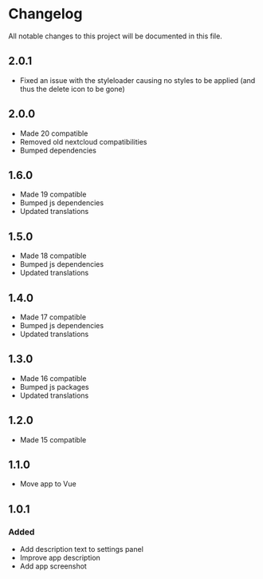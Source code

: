 # Changelog
All notable changes to this project will be documented in this file.

## 2.0.1
- Fixed an issue with the styleloader causing no styles to be applied (and thus the delete icon to be gone)

## 2.0.0
- Made 20 compatible
- Removed old nextcloud compatibilities
- Bumped dependencies

## 1.6.0
- Made 19 compatible
- Bumped js dependencies
- Updated translations

## 1.5.0
- Made 18 compatible
- Bumped js dependencies
- Updated translations

## 1.4.0
- Made 17 compatible
- Bumped js dependencies
- Updated translations

## 1.3.0
- Made 16 compatible
- Bumped js packages
- Updated translations

## 1.2.0
- Made 15 compatible

## 1.1.0
- Move app to Vue

## 1.0.1

### Added

- Add description text to settings panel
- Improve app description
- Add app screenshot
